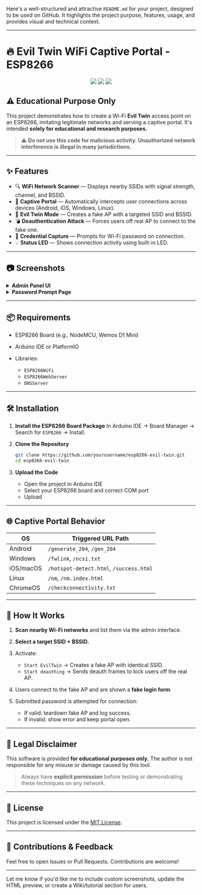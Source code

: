 Here's a well-structured and attractive `README.md` for your project, designed to be used on GitHub. It highlights the project purpose, features, usage, and provides visual and technical context.

---

# 🔥 Evil Twin WiFi Captive Portal - ESP8266

<p align="center">
  <img src="https://img.shields.io/badge/Platform-ESP8266-blue?style=flat-square"/>
  <img src="https://img.shields.io/badge/Language-C++-brightgreen?style=flat-square"/>
  <img src="https://img.shields.io/badge/License-MIT-yellow?style=flat-square"/>
</p>

## ⚠️ Educational Purpose Only

This project demonstrates how to create a Wi-Fi **Evil Twin** access point on an ESP8266, imitating legitimate networks and serving a captive portal. It's intended **solely for educational and research purposes.**

> ⚠️ **Do not use this code for malicious activity. Unauthorized network interference is illegal in many jurisdictions.**

---

## ✨ Features

* 🔍 **WiFi Network Scanner** — Displays nearby SSIDs with signal strength, channel, and BSSID.
* 📶 **Captive Portal** — Automatically intercepts user connections across devices (Android, iOS, Windows, Linux).
* 🎯 **Evil Twin Mode** — Creates a fake AP with a targeted SSID and BSSID.
* 💣 **Deauthentication Attack** — Forces users off real AP to connect to the fake one.
* 🔐 **Credential Capture** — Prompts for Wi-Fi password on connection.
* 💡 **Status LED** — Shows connection activity using built-in LED.

---

## 📷 Screenshots

<details>
  <summary><b>Admin Panel UI</b></summary>
  <img src="https://i.imgur.com/YOUR_IMAGE.png" alt="Admin UI preview"/>
</details>

<details>
  <summary><b>Password Prompt Page</b></summary>
  <img src="https://i.imgur.com/YOUR_IMAGE_2.png" alt="Password prompt"/>
</details>

---

## 📦 Requirements

* ESP8266 Board (e.g., NodeMCU, Wemos D1 Mini)
* Arduino IDE or PlatformIO
* Libraries:

  * `ESP8266WiFi`
  * `ESP8266WebServer`
  * `DNSServer`

---

## 🛠️ Installation

1. **Install the ESP8266 Board Package**
   In Arduino IDE → Board Manager → Search for `ESP8266` → Install.

2. **Clone the Repository**

   ```bash
   git clone https://github.com/yourusername/esp8266-evil-twin.git
   cd esp8266-evil-twin
   ```

3. **Upload the Code**

   * Open the project in Arduino IDE
   * Select your ESP8266 board and correct COM port
   * Upload

---

## 🌐 Captive Portal Behavior

| OS        | Triggered URL Path                      |
| --------- | --------------------------------------- |
| Android   | `/generate_204`, `/gen_204`             |
| Windows   | `/fwlink`, `/ncsi.txt`                  |
| iOS/macOS | `/hotspot-detect.html`, `/success.html` |
| Linux     | `/nm`, `/nm.index.html`                 |
| ChromeOS  | `/checkconnectivity.txt`                |

---

## 🧠 How It Works

1. **Scan nearby Wi-Fi networks** and list them via the admin interface.
2. **Select a target SSID + BSSID.**
3. Activate:

   * `Start EvilTwin` → Creates a fake AP with identical SSID.
   * `Start deauthing` → Sends deauth frames to kick users off the real AP.
4. Users connect to the fake AP and are shown a **fake login form**.
5. Submitted password is attempted for connection:

   * If valid: teardown fake AP and log success.
   * If invalid: show error and keep portal open.

---

## 🚨 Legal Disclaimer

This software is provided **for educational purposes only.**
The author is not responsible for any misuse or damage caused by this tool.

> Always have **explicit permission** before testing or demonstrating these techniques on any network.

---

## 📝 License

This project is licensed under the [MIT License](LICENSE).

---

## 💬 Contributions & Feedback

Feel free to open Issues or Pull Requests. Contributions are welcome!

---

Let me know if you'd like me to include custom screenshots, update the HTML preview, or create a Wiki/tutorial section for users.
